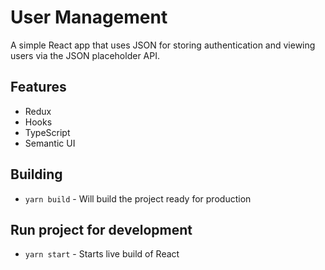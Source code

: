 # User Management
A simple React app that uses JSON for storing authentication and viewing users via the JSON placeholder API.

## Features
* Redux
* Hooks
* TypeScript
* Semantic UI

## Building
* `yarn build` - Will build the project ready for production

## Run project for development
* `yarn start` - Starts live build of React
